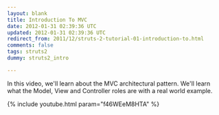 ```yaml
---           
layout: blank
title: Introduction To MVC
date: 2012-01-31 02:39:36 UTC
updated: 2012-01-31 02:39:36 UTC
redirect_from: 2011/12/struts-2-tutorial-01-introduction-to.html
comments: false
tags: struts2
dummy: struts2_intro

---
```


In this video, we'll learn about the MVC architectural pattern. We'll learn what the Model, View and Controller roles are with a real world example.

{% include youtube.html param="f46WEeM8HTA" %}